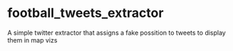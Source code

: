 # football_tweets_extractor
A simple twitter extractor that assigns a fake possition to tweets to display them in map vizs
